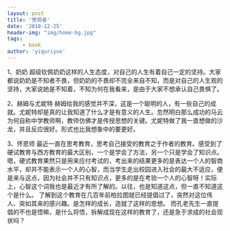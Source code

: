 ```yaml
---
layout: post
title: '旁观者'
date: '2018-12-25'
header-img: "img/home-bg.jpg"
tags:
     - book
author: 'yiquriyue'
---
```


1、奶奶 超级钦佩奶奶这样的人生态度，对自己的人生有着自己一定的坚持。大家都说奶奶是不知者不畏，但奶奶的不畏却不完全来自不知，而是对自己的人生观的坚持，大家说她是不知着，不知为何在我看来，是由于大家不想承认自己畏惧了。

2、赫姆与尤妮特 赫姆给我的感觉并不深，这是一个聪明的人，有一些自己的成就。尤妮特却是真的让我知道了什么才是有意义的人生。忽然明白那么成功的马云为何自称中学教师啊，教师仿佛才是传授思想的关键。尤妮特做了我一直想做的沙龙，并且反应很好。形式也比我想象中的要更好。

3、怀恩师 最近一直在思考教育，思考自己接受的教育之于作者的教育。感受到了硬试教育与西方教育的最大区别，一个是学会了方法，另一个只是学会了知识点。嗯，硬式教育果然只是用来应付考试的，考出来的结果更多的是表达一个人的智商水平，却并不能表示一个人的心智，而当学生走出校园进入社会的最大不适应，便是来与这点，因为社会并不只有知识点，更多的是在考验一个人的心智呀！实际上，心智这个词我也是最近才有所了解的。以往，也是知道这点，但一直不知道这个是什么。 了解到这个教育在几百年前柏拉图就已经提倡过了，突然对这位伟人、突如其来的感兴趣。是怎样的成长，造就了这样的思想。 而孔老先生一直提倡的不也是悟嘛，是什么将悟，拆解成现在这样的教育了，还是急于求成的社会现状吗？